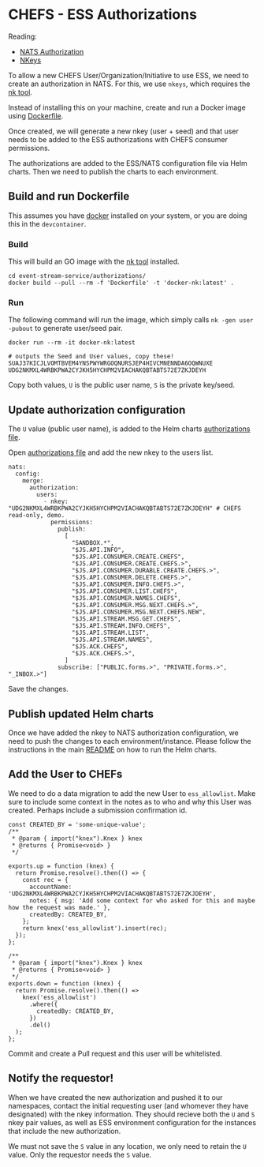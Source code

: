 # CHEFS - ESS Authorizations

Reading:

- [NATS Authorization](https://docs.nats.io/running-a-nats-service/configuration/securing_nats/auth_intro#authorization-map)
- [NKeys](https://docs.nats.io/running-a-nats-service/configuration/securing_nats/auth_intro/nkey_auth)

To allow a new CHEFS User/Organization/Initiative to use ESS, we need to create an authorization in NATS. For this, we use `nkeys`, which requires the [nk tool](https://docs.nats.io/using-nats/nats-tools/nk).

Instead of installing this on your machine, create and run a Docker image using [Dockerfile](./Dockerfile).

Once created, we will generate a new nkey (user + seed) and that user needs to be added to the ESS authorizations with CHEFS consumer permissions.

The authorizations are added to the ESS/NATS configuration file via Helm charts. Then we need to publish the charts to each environment.

## Build and run Dockerfile

This assumes you have [docker](https://www.docker.com/) installed on your system, or you are doing this in the `devcontainer`.

### Build

This will build an GO image with the [nk tool](https://docs.nats.io/using-nats/nats-tools/nk) installed.

```
cd event-stream-service/authorizations/
docker build --pull --rm -f 'Dockerfile' -t 'docker-nk:latest' .
```

### Run

The following command will run the image, which simply calls `nk -gen user -pubout` to generate user/seed pair.

```
docker run --rm -it docker-nk:latest

# outputs the Seed and User values, copy these!
SUAJ37KICJLVOMTBVEM4YNSPWYWRGOQNURSJEP4HIVCMNENNDA6OQWNUXE
UDG2NKMXL4WRBKPWA2CYJKH5HYCHPM2VIACHAKQBTABTS72E7ZKJDEYH
```

Copy both values, `U` is the public user name, `S` is the private key/seed.

## Update authorization configuration

The `U` value (public user name), is added to the Helm charts [authorizations file](../charts/event-stream-service/authorizations.yaml).

Open [authorizations file](../charts/event-stream-service/authorizations.yaml) and add the new nkey to the users list.

```
nats:
  config:
    merge:
      authorization:
        users:
          - nkey: "UDG2NKMXL4WRBKPWA2CYJKH5HYCHPM2VIACHAKQBTABTS72E7ZKJDEYH" # CHEFS read-only, demo.
            permissions:
              publish:
                [
                  "SANDBOX.*",
                  "$JS.API.INFO",
                  "$JS.API.CONSUMER.CREATE.CHEFS",
                  "$JS.API.CONSUMER.CREATE.CHEFS.>",
                  "$JS.API.CONSUMER.DURABLE.CREATE.CHEFS.>",
                  "$JS.API.CONSUMER.DELETE.CHEFS.>",
                  "$JS.API.CONSUMER.INFO.CHEFS.>",
                  "$JS.API.CONSUMER.LIST.CHEFS",
                  "$JS.API.CONSUMER.NAMES.CHEFS",
                  "$JS.API.CONSUMER.MSG.NEXT.CHEFS.>",
                  "$JS.API.CONSUMER.MSG.NEXT.CHEFS.NEW",
                  "$JS.API.STREAM.MSG.GET.CHEFS",
                  "$JS.API.STREAM.INFO.CHEFS",
                  "$JS.API.STREAM.LIST",
                  "$JS.API.STREAM.NAMES",
                  "$JS.ACK.CHEFS",
                  "$JS.ACK.CHEFS.>",
                ]
              subscribe: ["PUBLIC.forms.>", "PRIVATE.forms.>", "_INBOX.>"]
```

Save the changes.

## Publish updated Helm charts

Once we have added the nkey to NATS authorization configuration, we need to push the changes to each environment/instance. Please follow the instructions in the main [README](../README.md) on how to run the Helm charts.

## Add the User to CHEFs

We need to do a data migration to add the new User to `ess_allowlist`. Make sure to include some context in the notes as to who and why this User was created. Perhaps include a submission confirmation id.

```
const CREATED_BY = 'some-unique-value';
/**
 * @param { import("knex").Knex } knex
 * @returns { Promise<void> }
 */

exports.up = function (knex) {
  return Promise.resolve().then(() => {
    const rec = {
      accountName: 'UDG2NKMXL4WRBKPWA2CYJKH5HYCHPM2VIACHAKQBTABTS72E7ZKJDEYH',
      notes: { msg: 'Add some context for who asked for this and maybe how the request was made.' },
      createdBy: CREATED_BY,
    };
    return knex('ess_allowlist').insert(rec);
  });
};

/**
 * @param { import("knex").Knex } knex
 * @returns { Promise<void> }
 */
exports.down = function (knex) {
  return Promise.resolve().then(() =>
    knex('ess_allowlist')
      .where({
        createdBy: CREATED_BY,
      })
      .del()
  );
};
```

Commit and create a Pull request and this user will be whitelisted.

## Notify the requestor!

When we have created the new authorization and pushed it to our namespaces, contact the initial requesting user (and whomever they have designated) with the nkey information. They should recieve both the `U` and `S` nkey pair values, as well as ESS environment configuration for the instances that include the new authorization.

We must not save the `S` value in any location, we only need to retain the `U` value. Only the requestor needs the `S` value.
